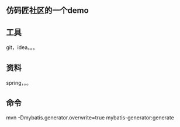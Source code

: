 ## 仿码匠社区的一个demo

## 工具
git，idea。。。


## 资料
spring，。。

## 命令
mvn -Dmybatis.generator.overwrite=true mybatis-generator:generate